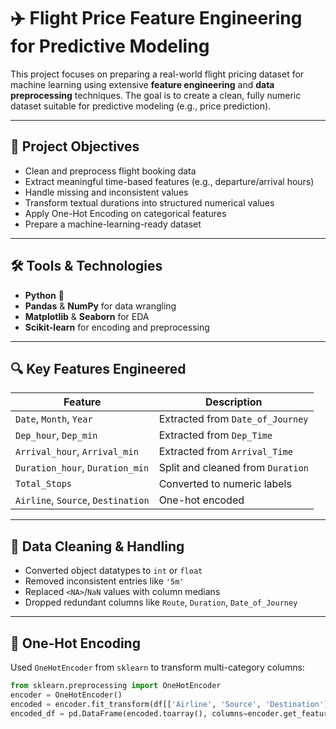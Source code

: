 # ✈️ Flight Price Feature Engineering for Predictive Modeling

This project focuses on preparing a real-world flight pricing dataset for machine learning using extensive **feature engineering** and **data preprocessing** techniques. The goal is to create a clean, fully numeric dataset suitable for predictive modeling (e.g., price prediction).

---

## 📌 Project Objectives

- Clean and preprocess flight booking data
- Extract meaningful time-based features (e.g., departure/arrival hours)
- Handle missing and inconsistent values
- Transform textual durations into structured numerical values
- Apply One-Hot Encoding on categorical features
- Prepare a machine-learning-ready dataset

---

## 🛠️ Tools & Technologies

- **Python** 🐍
- **Pandas** & **NumPy** for data wrangling
- **Matplotlib** & **Seaborn** for EDA
- **Scikit-learn** for encoding and preprocessing

---

## 🔍 Key Features Engineered

| Feature | Description |
|--------|-------------|
| `Date`, `Month`, `Year` | Extracted from `Date_of_Journey` |
| `Dep_hour`, `Dep_min` | Extracted from `Dep_Time` |
| `Arrival_hour`, `Arrival_min` | Extracted from `Arrival_Time` |
| `Duration_hour`, `Duration_min` | Split and cleaned from `Duration` |
| `Total_Stops` | Converted to numeric labels |
| `Airline`, `Source`, `Destination` | One-hot encoded |

---

## 🧹 Data Cleaning & Handling

- Converted object datatypes to `int` or `float`
- Removed inconsistent entries like `'5m'`
- Replaced `<NA>`/`NaN` values with column medians
- Dropped redundant columns like `Route`, `Duration`, `Date_of_Journey`

---

## 🔄 One-Hot Encoding

Used `OneHotEncoder` from `sklearn` to transform multi-category columns:
```python
from sklearn.preprocessing import OneHotEncoder
encoder = OneHotEncoder()
encoded = encoder.fit_transform(df[['Airline', 'Source', 'Destination']])
encoded_df = pd.DataFrame(encoded.toarray(), columns=encoder.get_feature_names_out())
